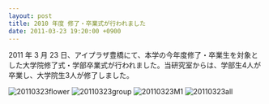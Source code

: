 ```yaml
---
layout: post
title: 2010 年度 修了・卒業式が行われました
date: 2011-03-23 19:20:00 +0900
---
```


2011 年 3 月 23 日、アイプラザ豊橋にて、本学の今年度修了・卒業生を対象とした大学院修了式・学部卒業式が行われました。当研究室からは、学部生4人が卒業し、大学院生3人が修了しました。

![20110323flower]({{site.baseurl}}/img/2011-03-23-graduate-1.jpg)
![20110323group]({{site.baseurl}}/img/2011-03-23-graduate-2.jpg)
![20110323M1]({{site.baseurl}}/img/2011-03-23-graduate-3.jpg)
![20110323all]({{site.baseurl}}/img/2011-03-23-graduate-4.jpg)
